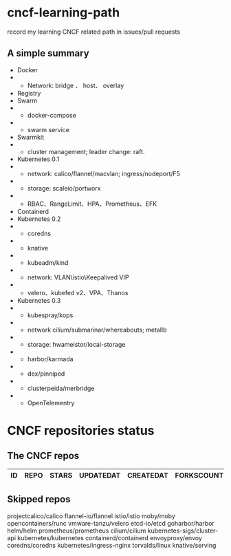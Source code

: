 # cncf-learning-path
record my learning CNCF related path in issues/pull requests

## A simple summary
- Docker
- - Network: bridge 、 host、 overlay
- Registry
- Swarm
- - docker-compose
- - swarm service
- Swarmkit
- - cluster management; leader change: raft.
- Kubernetes 0.1
- - network: calico/flannel/macvlan; ingress/nodeport/F5
- - storage: scaleio/portworx
- - RBAC、RangeLimit、HPA、Prometheus、EFK
- Containerd
- Kubernetes 0.2
- - coredns
- - knative
- - kubeadm/kind
- - network: VLAN\istio\Keepalived VIP
- - velero、kubefed v2、VPA、Thanos
- Kubernetes 0.3
- - kubespray/kops
- - network cilium/submarinar/whereabouts; metallb
- - storage: hwameistor/local-storage
- - harbor/karmada
- - dex/pinniped
- - clusterpeida/merbridge
- - OpenTelementry

# CNCF repositories status
<!--START_SECTION:github_repos-->
## The CNCF repos
| ID | REPO | STARS | UPDATEDAT | CREATEDAT | FORKSCOUNT |
|----|------|-------|-----------|-----------|------------|



## Skipped repos
projectcalico/calico
flannel-io/flannel
istio/istio
moby/moby
opencontainers/runc
vmware-tanzu/velero
etcd-io/etcd
goharbor/harbor
helm/helm
prometheus/prometheus
cilium/cilium
kubernetes-sigs/cluster-api
kubernetes/kubernetes
containerd/containerd
envoyproxy/envoy
coredns/coredns
kubernetes/ingress-nginx
torvalds/linux
knative/serving<!--END_SECTION:github_repos-->
